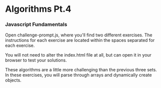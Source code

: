 # Algorithms Pt.4 #

### Javascript Fundamentals ###

Open challenge-prompt.js, where you'll find two different exercises. The instructions for each exercise are located within the spaces separated for each exercise.

You will not need to alter the index.html file at all, but can open it in your browser to test your solutions.

These algorithms are a little more challenging than the previous three sets. In these exercises, you will parse through arrays and dynamically create objects.